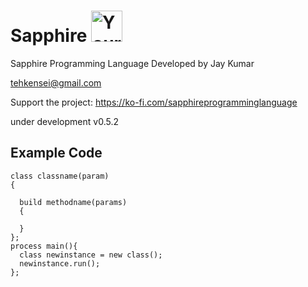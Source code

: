 # Sapphire   <img src="https://encrypted-tbn0.gstatic.com/images?q=tbn:ANd9GcRvjPQ-AVM5M4ZbgJ8bLwIOouK8pREccRvsmNolnKsNBh3JIX9W&s" alt="Your image title" width="50"/>

Sapphire Programming Language
Developed by Jay Kumar

tehkensei@gmail.com

Support the project: https://ko-fi.com/sapphireprogramminglanguage

under development v0.5.2

## Example Code
```
class classname(param)
{
  
  build methodname(params)
  {
    
  }
};
process main(){
  class newinstance = new class();
  newinstance.run();
};

